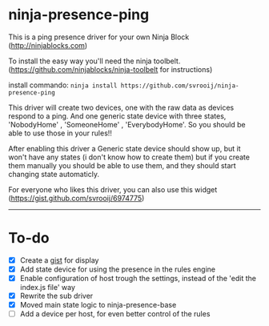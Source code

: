 ninja-presence-ping
===================

This is a ping presence driver for your own Ninja Block (http://ninjablocks.com)

To install the easy way you'll need the ninja toolbelt. (https://github.com/ninjablocks/ninja-toolbelt for instructions)

install commando: `ninja install https://github.com/svrooij/ninja-presence-ping`

This driver will create two devices, one with the raw data as devices respond to a ping. And one generic state device with three states, 'NobodyHome' , 'SomeoneHome' , 'EverybodyHome'. 
So you should be able to use those in your rules!!

After enabling this driver a Generic state device should show up, but it won't have any states (i don't know how to create them) but if you create them manually you should be able to use them, and they should start changing state automaticly.

For everyone who likes this driver, you can also use this widget (https://gist.github.com/svrooij/6974775)

*************
To-do
=====

- [x] Create a [gist](https://gist.github.com/svrooij/6974775) for display
- [x] Add state device for using the presence in the rules engine
- [x] Enable configuration of host trough the settings, instead of the 'edit the index.js file' way
- [x] Rewrite the sub driver
- [x] Moved main state logic to ninja-presence-base
- [ ] Add a device per host, for even better control of the rules
